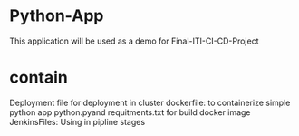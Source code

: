 # Python-App
This application will be used as a demo for Final-ITI-CI-CD-Project
# contain
Deployment file for deployment in cluster 
dockerfile: to containerize simple python app
python.pyand requitments.txt for build  docker image  
JenkinsFiles: Using in pipline stages
